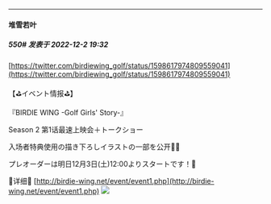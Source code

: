 

*****

####  堆雪若叶  
##### 550#       发表于 2022-12-2 19:32

[https://twitter.com/birdiewing_golf/status/1598617974809559041](https://twitter.com/birdiewing_golf/status/1598617974809559041)

【⛳イベント情报⛳】

『BIRDIE WING -Golf Girls' Story-』

Season 2 第1话最速上映会＋トークショー

入场者特典使用の描き下ろしイラストの一部を公开🎄✨

プレオーダーは明日12月3日(土)12:00よりスタートです！🌈

🔽详细🔽
[http://birdie-wing.net/event/event1.php](http://birdie-wing.net/event/event1.php)
<img src="https://p.sda1.dev/8/b32a6ef2dbb0974aa8dfceb5214a3e0b/9.jpg" referrerpolicy="no-referrer">

